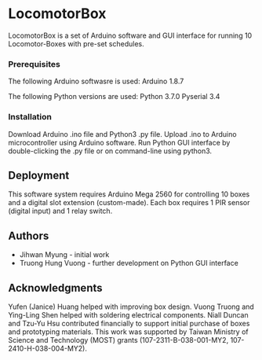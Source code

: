 # LocomotorBox

LocomotorBox is a set of Arduino software and GUI interface for running 10 Locomotor-Boxes with pre-set schedules.

### Prerequisites

The following Arduino softwasre is used:
Arduino 1.8.7

The following Python versions are used:
Python 3.7.0
Pyserial 3.4

### Installation

Download Arduino .ino file and Python3 .py file. Upload .ino to Arduino microcontroller using Arduino software.
Run Python GUI interface by double-clicking the .py file or on command-line using python3.

## Deployment

This software system requires Arduino Mega 2560 for controlling 10 boxes and a digital slot extension (custom-made). Each box requires 1 PIR sensor (digital input) and 1 relay switch.

## Authors

* Jihwan Myung - initial work
* Truong Hung Vuong - further development on Python GUI interface

## Acknowledgments

Yufen (Janice) Huang helped with improving box design. Vuong Truong and Ying-Ling Shen helped with soldering electrical components. Niall Duncan and Tzu-Yu Hsu contributed financially to support initial purchase of boxes and prototyping materials.
This work was supported by Taiwan Ministry of Science and Technology (MOST) grants (107-2311-B-038-001-MY2, 107-2410-H-038-004-MY2).
